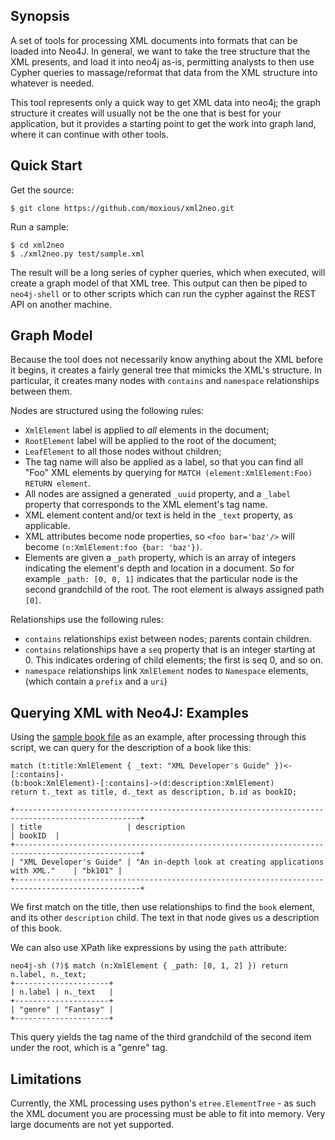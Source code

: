## Synopsis

A set of tools for processing XML documents into formats that can be loaded
into Neo4J.  In general, we want to take the tree structure that the XML
presents, and load it into neo4j as-is, permitting analysts to then use
Cypher queries to massage/reformat that data from the XML structure into
whatever is needed.

This tool represents only a quick way to get XML data into neo4j; the graph
structure it creates will usually not be the one that is best for your application,
but it provides a starting point to get the work into graph land, where it can continue
with other tools.

## Quick Start

Get the source:

```$ git clone https://github.com/moxious/xml2neo.git```

Run a sample:

```
$ cd xml2neo
$ ./xml2neo.py test/sample.xml
```

The result will be a long series of cypher queries, which when executed, will create a graph model of that XML
tree.  This output can then be piped to ```neo4j-shell``` or to other scripts which can run the cypher
against the REST API on another machine.

## Graph Model

Because the tool does not necessarily know anything about the XML before it begins, it creates a fairly 
general tree that mimicks the XML's structure.  In particular, it creates many nodes with ```contains``` and
```namespace``` relationships between them.   

Nodes are structured using the following rules:

* ```XmlElement``` label is applied to *all* elements in the document;
* ```RootElement``` label will be applied to the root of the document; 
* ```LeafElement``` to all those nodes without children; 
* The tag name will also be applied as a label, so that you can find all "Foo" XML elements by querying for
```MATCH (element:XmlElement:Foo) RETURN element```.
* All nodes are assigned a generated ```_uuid``` property, and a ```_label``` property that corresponds to 
the XML element's tag name.
* XML element content and/or text is held in the ```_text``` property, as applicable.
* XML attributes become node properties, so ```<foo bar='baz'/>``` will become ```(n:XmlElement:foo {bar: 'baz'})```.
* Elements are given a ```_path``` property, which is an array of integers indicating the element's depth and
location in a document.  So for example ```_path: [0, 0, 1]``` indicates that the particular node is the second grandchild
of the root.   The root element is always assigned path ```[0]```.

Relationships use the following rules:
* ```contains``` relationships exist between nodes; parents contain children. 
* ```contains``` relationships have a ```seq``` property that is an integer starting at 0.  This
indicates ordering of child elements; the first is seq 0, and so on.
* ```namespace``` relationships link ```XmlElement``` nodes to ```Namespace``` elements, (which contain a 
```prefix``` and a ```uri```)

## Querying XML with Neo4J: Examples

Using the [sample book file](test/sample.xml) as an example, after processing through this script, we can 
query for the description of a book like this:

```
match (t:title:XmlElement { _text: "XML Developer's Guide" })<-[:contains]-
(b:book:XmlElement)-[:contains]->(d:description:XmlElement)
return t._text as title, d._text as description, b.id as bookID;

+--------------------------------------------------------------------------------------------------+
| title                   | description                                                  | bookID  |
+--------------------------------------------------------------------------------------------------+
| "XML Developer's Guide" | "An in-depth look at creating applications     with XML."    | "bk101" |
+--------------------------------------------------------------------------------------------------+
```

We first match on the title, then use relationships to find the ```book``` element, and its other
```description``` child.  The text in that node gives us a description of this book. 

We can also use XPath like expressions by using the ```path``` attribute:

```
neo4j-sh (?)$ match (n:XmlElement { _path: [0, 1, 2] }) return n.label, n._text;
+---------------------+
| n.label | n._text   |
+---------------------+
| "genre" | "Fantasy" |
+---------------------+
```

This query yields the tag name of the third grandchild of the second item under the root, which is a 
"genre" tag.

## Limitations

Currently, the XML processing uses python's ```etree.ElementTree``` - as such the XML document you are
processing must be able to fit into memory.   Very large documents are not yet supported.
